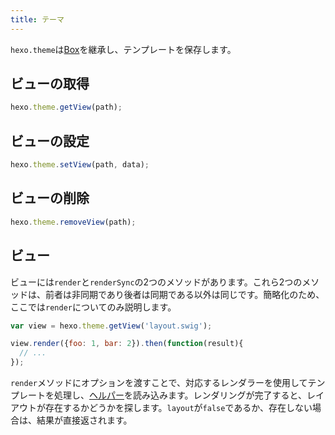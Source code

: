```yaml
---
title: テーマ
---
```

`hexo.theme`は[Box](box.html)を継承し、テンプレートを保存します。

## ビューの取得

``` js
hexo.theme.getView(path);
```

## ビューの設定

``` js
hexo.theme.setView(path, data);
```

## ビューの削除

``` js
hexo.theme.removeView(path);
```

## ビュー

ビューには`render`と`renderSync`の2つのメソッドがあります。これら2つのメソッドは、前者は非同期であり後者は同期である以外は同じです。簡略化のため、ここでは`render`についてのみ説明します。

``` js
var view = hexo.theme.getView('layout.swig');

view.render({foo: 1, bar: 2}).then(function(result){
  // ...
});
```

`render`メソッドにオプションを渡すことで、対応するレンダラーを使用してテンプレートを処理し、[ヘルパー](helper.html)を読み込みます。レンダリングが完了すると、レイアウトが存在するかどうかを探します。`layout`が`false`であるか、存在しない場合は、結果が直接返されます。
